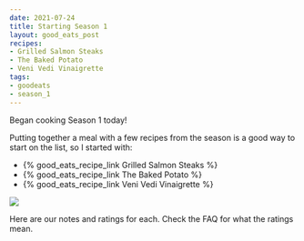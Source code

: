 ```yaml
---
date: 2021-07-24
title: Starting Season 1
layout: good_eats_post
recipes:
- Grilled Salmon Steaks
- The Baked Potato
- Veni Vedi Vinaigrette
tags:
- goodeats
- season_1
---
```


Began cooking Season 1 today!

Putting together a meal with a few recipes from the season is a good way to start
on the list, so I started with:

* {% good_eats_recipe_link Grilled Salmon Steaks %}
* {% good_eats_recipe_link The Baked Potato %}
* {% good_eats_recipe_link Veni Vedi Vinaigrette %}

<a href="https://photos.google.com/share/AF1QipMHIz7Pm-kIpRUhE9VkWVn-m394dKRKFkZoFNaIFwmu0w42rl_7eTGxPr3QaFEaXw/photo/AF1QipN3OhoV46i0hlURn8_wqEhZgdp5CCvc6D2CEOls?key=V25lYkxNdzB2R0I5SHVPWmc5cDhDTVUtUkZWcXNR"> <img src="https://lh3.googleusercontent.com/pw/AM-JKLWmyQHbDFHvSbcARfEt2mOojyWIfbCPDAkZz3bQMlmJlcQ4tKXfHDMkEw5QZQ1t68-JYCnBJdDncx9-XHc2M4-hNtwKnSlxvzlGqd9Z8CS4F1pt23y4qZ2n9aYHDbQqjWT5RO3pRZzGu_JdFo2GyJHf=w500-no" /></a>

Here are our notes and ratings for each. Check the FAQ for what the ratings mean.
